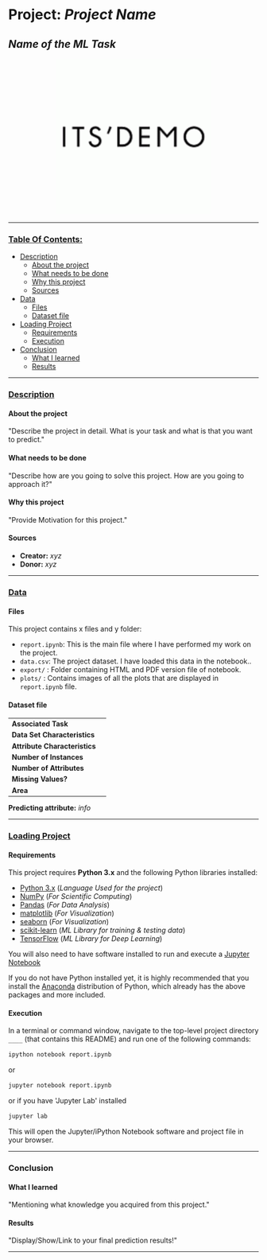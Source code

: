 # Project: _Project Name_
## _Name of the ML Task_

<p align = 'center'><img src = 'logo.png', height=312, width =312></p>

----


<h3><ins>Table Of Contents:</ins></h3>

- [Description](#description)<br>
    - [About the project](#about-the-project)<br>
    - [What needs to be done](#what-needs-to-be-done)<br>
    - [Why this project](#why-this-project)<br>
    - [Sources](#sources)
- [Data](#data)<br>
    - [Files](#files)<br>
    - [Dataset file](#dataset-file)<br>
- [Loading Project](#loading-project)<br>
    - [Requirements](#requirements)<br>
    - [Execution](#execution)<br>
- [Conclusion](#conclusion)<br>
    - [What I learned](#what-i-learned)<br>
    - [Results](#results)


----

<h3><ins>Description</ins></h3>

#### About the project
"Describe the project in detail. What is your task and what is that you want to predict."


#### What needs to be done
"Describe how are you going to solve this project. How are you going to approach it?"


#### Why this project
"Provide Motivation for this project."


#### Sources
- **Creator:** *xyz*
- **Donor:** *xyz*

----

<h3><ins>Data</ins></h3>

#### Files

This project contains x files and y folder:

- `report.ipynb`: This is the main file where I have performed my work on the project.
- `data.csv`: The project dataset. I have loaded this data in the notebook..
- `export/` : Folder containing HTML and PDF version file of notebook.
- `plots/` : Contains images of all the plots that are displayed in `report.ipynb` file.


#### Dataset file

|||
| ------ | ------ |
| **Associated Task** |  |
| **Data Set Characteristics** |  |
| **Attribute Characteristics** |  |
| **Number of Instances** |  |
| **Number of Attributes** |  |
| **Missing Values?** |  |
| **Area** |  |

**Predicting attribute:** _info_

----

<h3><ins>Loading Project</ins></h3>

#### Requirements

This project requires **Python 3.x** and the following Python libraries installed:

- [Python 3.x](https://www.python.org/downloads/)       (_Language Used for the project_)
- [NumPy](http://www.numpy.org/)                                            (_For Scientific Computing_)
- [Pandas](http://pandas.pydata.org)                                        (_For Data Analysis_)
- [matplotlib](http://matplotlib.org/)                                      (_For Visualization_)   
- [seaborn](https://seaborn.pydata.org/installing.html)                     (_For Visualization_)
- [scikit-learn](http://scikit-learn.org/stable/)                           (_ML Library for training & testing data_)
- [TensorFlow](https://www.tensorflow.org/install/)                (_ML Library for Deep Learning_)

You will also need to have software installed to run and execute a [Jupyter Notebook](http://jupyter.org/install)

If you do not have Python installed yet, it is highly recommended that you install the [Anaconda](https://www.anaconda.com/download/) distribution of Python, which already has the above packages and more included.

#### Execution

In a terminal or command window, navigate to the top-level project directory `____` (that contains this README) and run one of the following commands:

```bash
ipython notebook report.ipynb
```  
or
```bash
jupyter notebook report.ipynb
```
or if you have 'Jupyter Lab' installed
```bash
jupyter lab
```

This will open the Jupyter/iPython Notebook software and project file in your browser.

-----

### Conclusion

#### What I learned
"Mentioning what knowledge you acquired from this project."

#### Results
"Display/Show/Link to your final prediction results!"

----